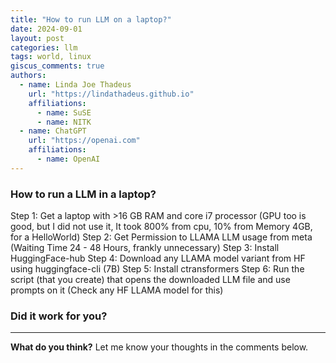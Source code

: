 ```yaml
---
title: "How to run LLM on a laptop?"
date: 2024-09-01
layout: post
categories: llm
tags: world, linux
giscus_comments: true
authors:
  - name: Linda Joe Thadeus
    url: "https://lindathadeus.github.io"
    affiliations:
      - name: SuSE
      - name: NITK
  - name: ChatGPT
    url: "https://openai.com"
    affiliations:
      - name: OpenAI
---
```


### How to run a LLM in a laptop?

Step 1: Get a laptop with >16 GB RAM and core i7 processor (GPU too is good, but I did not use it, It took 800% from cpu, 10% from Memory 4GB, for a HelloWorld)
Step 2: Get Permission to LLAMA LLM usage from meta (Waiting Time 24 - 48 Hours, frankly unnecessary)
Step 3: Install HuggingFace-hub
Step 4: Download any LLAMA model variant from HF using huggingface-cli (7B)
Step 5: Install ctransformers
Step 6: Run the script (that you create) that opens the downloaded LLM file and use prompts on it (Check any HF LLAMA model for this)

### Did it work for you?

---

**What do you think?** Let me know your thoughts in the comments below.